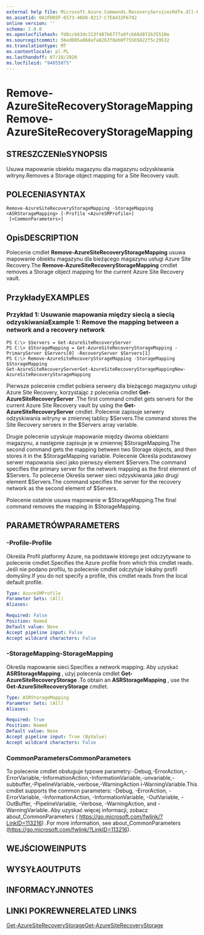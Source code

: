 ```yaml
---
external help file: Microsoft.Azure.Commands.RecoveryServicesRdfe.dll-Help.xml
ms.assetid: 0A1FD05F-6573-46D8-8217-C7EA432F6742
online version: ''
schema: 2.0.0
ms.openlocfilehash: fd8ccb634c313f487b6777a9fcb66d872b35510e
ms.sourcegitcommit: 56ed085a868afa8263f8eb0f755b5822f5c29532
ms.translationtype: MT
ms.contentlocale: pl-PL
ms.lasthandoff: 07/18/2020
ms.locfileid: "94055075"
---
```

# <span data-ttu-id="a04af-101">Remove-AzureSiteRecoveryStorageMapping</span><span class="sxs-lookup"><span data-stu-id="a04af-101">Remove-AzureSiteRecoveryStorageMapping</span></span>

## <span data-ttu-id="a04af-102">STRESZCZENIe</span><span class="sxs-lookup"><span data-stu-id="a04af-102">SYNOPSIS</span></span>
<span data-ttu-id="a04af-103">Usuwa mapowanie obiektu magazynu dla magazynu odzyskiwania witryny.</span><span class="sxs-lookup"><span data-stu-id="a04af-103">Removes a Storage object mapping for a Site Recovery vault.</span></span>

## <span data-ttu-id="a04af-104">POLECENIA</span><span class="sxs-lookup"><span data-stu-id="a04af-104">SYNTAX</span></span>

```
Remove-AzureSiteRecoveryStorageMapping -StorageMapping <ASRStorageMapping> [-Profile <AzureSMProfile>]
 [<CommonParameters>]
```

## <span data-ttu-id="a04af-105">Opis</span><span class="sxs-lookup"><span data-stu-id="a04af-105">DESCRIPTION</span></span>
<span data-ttu-id="a04af-106">Polecenie cmdlet **Remove-AzureSiteRecoveryStorageMapping** usuwa mapowanie obiektu magazynu dla bieżącego magazynu usługi Azure Site Recovery.</span><span class="sxs-lookup"><span data-stu-id="a04af-106">The **Remove-AzureSiteRecoveryStorageMapping** cmdlet removes a Storage object mapping for the current Azure Site Recovery vault.</span></span>

## <span data-ttu-id="a04af-107">Przykłady</span><span class="sxs-lookup"><span data-stu-id="a04af-107">EXAMPLES</span></span>

### <span data-ttu-id="a04af-108">Przykład 1: Usuwanie mapowania między siecią a siecią odzyskiwania</span><span class="sxs-lookup"><span data-stu-id="a04af-108">Example 1: Remove the mapping between a network and a recovery network</span></span>
```
PS C:\> $Servers = Get-AzureSiteRecoveryServer
PS C:\> $StorageMapping = Get-AzureSiteRecoveryStorageMapping -PrimaryServer $Servers[0] -RecoveryServer $Servers[1]
PS C:\> Remove-AzureSiteRecoveryStorageMapping -StorageMapping $StorageMapping
Get-AzureSiteRecoveryServerGet-AzureSiteRecoveryStorageMappingNew-AzureSiteRecoveryStorageMapping
```

<span data-ttu-id="a04af-109">Pierwsze polecenie cmdlet pobiera serwery dla bieżącego magazynu usługi Azure Site Recovery, korzystając z polecenia cmdlet **Get-AzureSiteRecoveryServer** .</span><span class="sxs-lookup"><span data-stu-id="a04af-109">The first command cmdlet gets servers for the current Azure Site Recovery vault by using the **Get-AzureSiteRecoveryServer** cmdlet.</span></span>
<span data-ttu-id="a04af-110">Polecenie zapisuje serwery odzyskiwania witryny w zmiennej tablicy $Servers.</span><span class="sxs-lookup"><span data-stu-id="a04af-110">The command stores the Site Recovery servers in the $Servers array variable.</span></span>

<span data-ttu-id="a04af-111">Drugie polecenie uzyskuje mapowanie między dwoma obiektami magazynu, a następnie zapisuje je w zmiennej $StorageMapping.</span><span class="sxs-lookup"><span data-stu-id="a04af-111">The second command gets the mapping between two Storage objects, and then stores it in the $StorageMapping variable.</span></span>
<span data-ttu-id="a04af-112">Polecenie Określa podstawowy serwer mapowania sieci jako pierwszy element $Servers.</span><span class="sxs-lookup"><span data-stu-id="a04af-112">The command specifies the primary server for the network mapping as the first element of $Servers.</span></span>
<span data-ttu-id="a04af-113">To polecenie Określa serwer sieci odzyskiwania jako drugi element $Servers.</span><span class="sxs-lookup"><span data-stu-id="a04af-113">The command specifies the server for the recovery network as the second element of $Servers.</span></span>

<span data-ttu-id="a04af-114">Polecenie ostatnie usuwa mapowanie w $StorageMapping.</span><span class="sxs-lookup"><span data-stu-id="a04af-114">The final command removes the mapping in $StorageMapping.</span></span>

## <span data-ttu-id="a04af-115">PARAMETRÓW</span><span class="sxs-lookup"><span data-stu-id="a04af-115">PARAMETERS</span></span>

### <span data-ttu-id="a04af-116">-Profile</span><span class="sxs-lookup"><span data-stu-id="a04af-116">-Profile</span></span>
<span data-ttu-id="a04af-117">Określa Profil platformy Azure, na podstawie którego jest odczytywane to polecenie cmdlet.</span><span class="sxs-lookup"><span data-stu-id="a04af-117">Specifies the Azure profile from which this cmdlet reads.</span></span>
<span data-ttu-id="a04af-118">Jeśli nie podano profilu, to polecenie cmdlet odczytuje lokalny profil domyślny.</span><span class="sxs-lookup"><span data-stu-id="a04af-118">If you do not specify a profile, this cmdlet reads from the local default profile.</span></span>

```yaml
Type: AzureSMProfile
Parameter Sets: (All)
Aliases: 

Required: False
Position: Named
Default value: None
Accept pipeline input: False
Accept wildcard characters: False
```

### <span data-ttu-id="a04af-119">-StorageMapping</span><span class="sxs-lookup"><span data-stu-id="a04af-119">-StorageMapping</span></span>
<span data-ttu-id="a04af-120">Określa mapowanie sieci.</span><span class="sxs-lookup"><span data-stu-id="a04af-120">Specifies a network mapping.</span></span>
<span data-ttu-id="a04af-121">Aby uzyskać **ASRStorageMapping** , użyj polecenia cmdlet **Get-AzureSiteRecoveryStorage** .</span><span class="sxs-lookup"><span data-stu-id="a04af-121">To obtain an **ASRStorageMapping** , use the **Get-AzureSiteRecoveryStorage** cmdlet.</span></span>

```yaml
Type: ASRStorageMapping
Parameter Sets: (All)
Aliases: 

Required: True
Position: Named
Default value: None
Accept pipeline input: True (ByValue)
Accept wildcard characters: False
```

### <span data-ttu-id="a04af-122">CommonParameters</span><span class="sxs-lookup"><span data-stu-id="a04af-122">CommonParameters</span></span>
<span data-ttu-id="a04af-123">To polecenie cmdlet obsługuje typowe parametry:-Debug,-ErrorAction,-ErrorVariable,-InformationAction,-InformationVariable,-unvariable,-subbuffer,-PipelineVariable,-verbose,-WarningAction i-WarningVariable.</span><span class="sxs-lookup"><span data-stu-id="a04af-123">This cmdlet supports the common parameters: -Debug, -ErrorAction, -ErrorVariable, -InformationAction, -InformationVariable, -OutVariable, -OutBuffer, -PipelineVariable, -Verbose, -WarningAction, and -WarningVariable.</span></span> <span data-ttu-id="a04af-124">Aby uzyskać więcej informacji, zobacz about_CommonParameters ( https://go.microsoft.com/fwlink/?LinkID=113216) .</span><span class="sxs-lookup"><span data-stu-id="a04af-124">For more information, see about_CommonParameters (https://go.microsoft.com/fwlink/?LinkID=113216).</span></span>

## <span data-ttu-id="a04af-125">WEJŚCIOWE</span><span class="sxs-lookup"><span data-stu-id="a04af-125">INPUTS</span></span>

## <span data-ttu-id="a04af-126">WYSYŁA</span><span class="sxs-lookup"><span data-stu-id="a04af-126">OUTPUTS</span></span>

## <span data-ttu-id="a04af-127">INFORMACYJN</span><span class="sxs-lookup"><span data-stu-id="a04af-127">NOTES</span></span>

## <span data-ttu-id="a04af-128">LINKI POKREWNE</span><span class="sxs-lookup"><span data-stu-id="a04af-128">RELATED LINKS</span></span>

[<span data-ttu-id="a04af-129">Get-AzureSiteRecoveryStorage</span><span class="sxs-lookup"><span data-stu-id="a04af-129">Get-AzureSiteRecoveryStorage</span></span>](./Get-AzureSiteRecoveryStorage.md)


